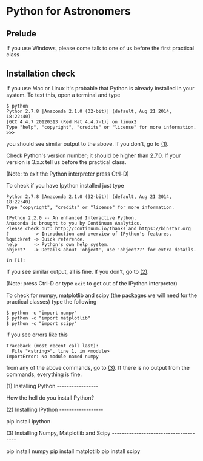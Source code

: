 Python for Astronomers
======================



Prelude
-------

If you use Windows, please come talk to one of us before the first practical class


Installation check
------------------

If you use Mac or Linux it's probable that Python is already installed in your system.
To test this, open a terminal and type

    $ python
    Python 2.7.8 |Anaconda 2.1.0 (32-bit)| (default, Aug 21 2014, 18:22:40) 
    [GCC 4.4.7 20120313 (Red Hat 4.4.7-1)] on linux2
    Type "help", "copyright", "credits" or "license" for more information.
    >>>

you should see similar output to the above. If you don't, go to [(1)](#install-python).

Check Python's version number; it should be higher than 2.7.0. If your version is 3.x.x tell us before the practical class.

(Note: to exit the Python interpreter press Ctrl-D)


To check if you have Ipython installed just type 

    Python 2.7.8 |Anaconda 2.1.0 (32-bit)| (default, Aug 21 2014, 18:22:40) 
    Type "copyright", "credits" or "license" for more information.

    IPython 2.2.0 -- An enhanced Interactive Python.
    Anaconda is brought to you by Continuum Analytics.
    Please check out: http://continuum.io/thanks and https://binstar.org
    ?         -> Introduction and overview of IPython's features.
    %quickref -> Quick reference.
    help      -> Python's own help system.
    object?   -> Details about 'object', use 'object??' for extra details.
    
    In [1]: 

If you see similar output, all is fine. If you don't, go to [(2)](#install-ipython).

(Note: press Ctrl-D or type `exit` to get out of the IPython interpreter)


To check for numpy, matplotlib and scipy (the packages we will need for the practical classes) type the following

    $ python -c "import numpy"
    $ python -c "import matplotlib"
    $ python -c "import scipy"
    
if you see errors like this

    Traceback (most recent call last):
      File "<string>", line 1, in <module>
    ImportError: No module named numpy
    
from any of the above commands, go to [(3)](#install-packages). If there is no output from the commands, everything is fine.

<a name="install-python"/>
(1) Installing Python
-----------------

How the hell do you install Python?


<a name="install-ipython"/>
(2) Installing IPython
------------------

pip install ipython


<a name="install-packages"/>
(3) Installing Numpy, Matplotlib and Scipy
--------------------------------------

pip install numpy
pip install matplotlib
pip install scipy

